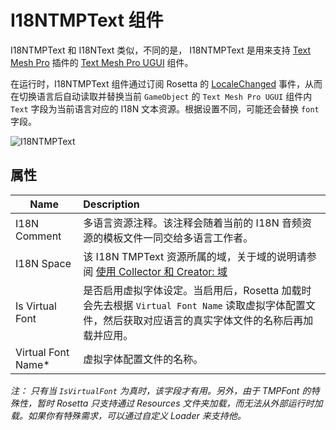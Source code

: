 # I18NTMPText 组件

I18NTMPText 和 I18NText 类似，不同的是， I18NTMPText 是用来支持 [Text Mesh Pro](https://docs.unity3d.com/Packages/com.unity.textmeshpro@2.0/manual/index.html) 插件的 [Text Mesh Pro UGUI](http://digitalnativestudios.com/textmeshpro/docs/textmeshpro-component/) 组件。

在运行时，I18NTMPText 组件通过订阅 Rosetta 的 [LocaleChanged](https://molingyu.github.io/RosettaDocs/api/Rosetta.Runtime.Rosetta.html#events) 事件，从而在切换语言后自动读取并替换当前 `GameObject` 的 `Text Mesh Pro UGUI` 组件内 `Text` 字段为当前语言对应的 I18N 文本资源。根据设置不同，可能还会替换 
`font`
 字段。

![I18NTMPText](../../res/i18nTMPText.png)

## 属性
|Name|Description|
|---|:---|
|I18N Comment|多语言资源注释。该注释会随着当前的 I18N 音频资源的模板文件一同交给多语言工作者。|
|I18N Space|该 I18N TMPText 资源所属的域，关于域的说明请参阅 [使用 Collector 和 Creator: 域](https://molingyu.github.io/RosettaDocs/guides/useCollectorAndCreator.html#space--%E5%9F%9F)|
|Is Virtual Font|是否启用虚拟字体设定。当启用后，Rosetta 加载时会先去根据 `Virtual Font Name` 读取虚拟字体配置文件，然后获取对应语言的真实字体文件的名称后再加载并应用。|
|Virtual Font Name*|虚拟字体配置文件的名称。|

*注： 只有当 `IsVirtualFont` 为真时，该字段才有用。另外，由于 TMPFont 的特殊性，暂时 Rosetta 只支持通过 Resources 文件夹加载，而无法从外部运行时加载。如果你有特殊需求，可以通过自定义 
Loader 来支持他。*
